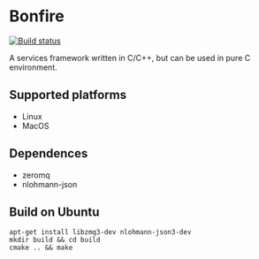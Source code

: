 # Bonfire

[![Build status](https://ci.appveyor.com/api/projects/status/ch9uh7ryd9camp5d?svg=true)](https://ci.appveyor.com/project/yonzkon/bonfire)

A services framework written in C/C++, but can be used in pure C environment.

## Supported platforms

- Linux
- MacOS

## Dependences

- zeromq
- nlohmann-json

## Build on Ubuntu
```
apt-get install libzmq3-dev nlohmann-json3-dev
mkdir build && cd build
cmake .. && make
```

